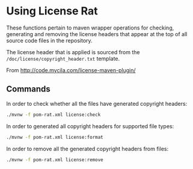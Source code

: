 # Using License Rat

These functions pertain to maven wrapper operations for checking, generating and removing the license headers that appear at the top of all source code files in the repository.

The license header that is applied is sourced from the `/doc/license/copyright_header.txt` template.

From <http://code.mycila.com/license-maven-plugin/>

## Commands

In order to check whether all the files have generated copyright headers:

```bash
./mvnw -f pom-rat.xml license:check
```

In order to generated all copyright headers for supported file types:

```bash
./mvnw -f pom-rat.xml license:format
```

In order to remove all the generated copyright headers from files:

```bash
./mvnw -f pom-rat.xml license:remove
```
